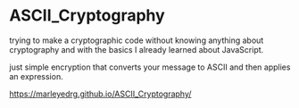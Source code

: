 # ASCII_Cryptography

 trying to make a cryptographic code without knowing anything about cryptography and with the basics I already learned about JavaScript.

 just simple encryption that converts your message to ASCII and then applies an expression.
 
 https://marleyedrg.github.io/ASCII_Cryptography/
